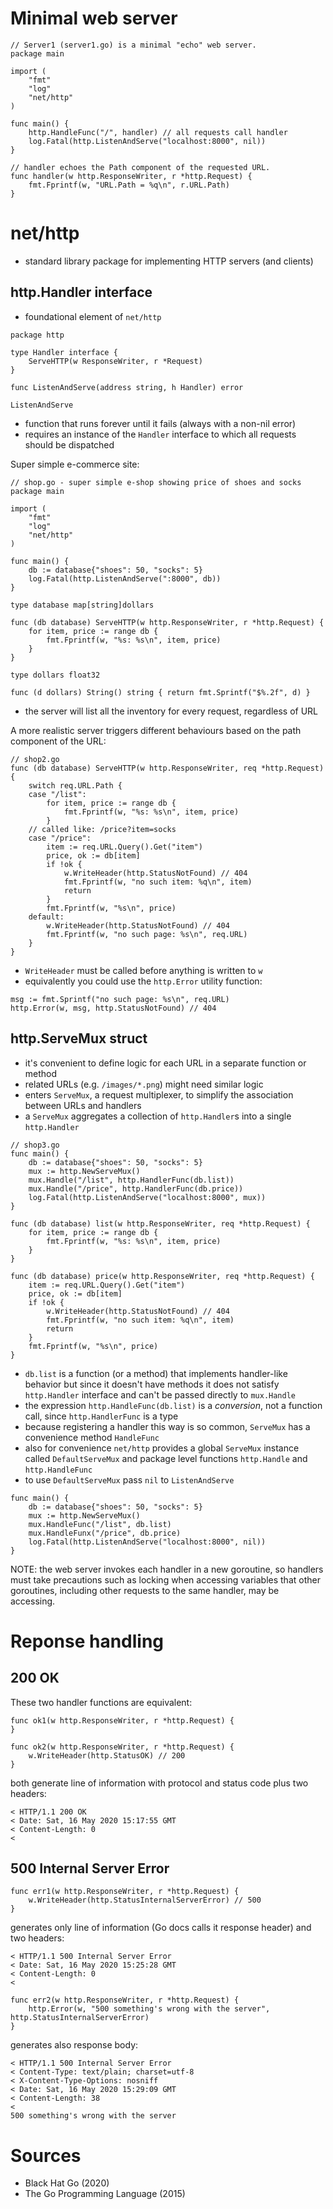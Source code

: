 # Minimal web server

```
// Server1 (server1.go) is a minimal "echo" web server.
package main

import (
	"fmt"
	"log"
	"net/http"
)

func main() {
	http.HandleFunc("/", handler) // all requests call handler
	log.Fatal(http.ListenAndServe("localhost:8000", nil))
}

// handler echoes the Path component of the requested URL.
func handler(w http.ResponseWriter, r *http.Request) {
	fmt.Fprintf(w, "URL.Path = %q\n", r.URL.Path)
}
```

# net/http

* standard library package for implementing HTTP servers (and clients)

## http.Handler interface

* foundational element of `net/http`

```
package http

type Handler interface {
	ServeHTTP(w ResponseWriter, r *Request)
}

func ListenAndServe(address string, h Handler) error
```

`ListenAndServe`

* function that runs forever until it fails (always with a non-nil error)
* requires an instance of the `Handler` interface to which all requests should be dispatched

Super simple e-commerce site:

```
// shop.go - super simple e-shop showing price of shoes and socks
package main

import (
	"fmt"
	"log"
	"net/http"
)

func main() {
	db := database{"shoes": 50, "socks": 5}
	log.Fatal(http.ListenAndServe(":8000", db))
}

type database map[string]dollars

func (db database) ServeHTTP(w http.ResponseWriter, r *http.Request) {
	for item, price := range db {
		fmt.Fprintf(w, "%s: %s\n", item, price)
	}
}

type dollars float32

func (d dollars) String() string { return fmt.Sprintf("$%.2f", d) }
```

* the server will list all the inventory for every request, regardless of URL

A more realistic server triggers different behaviours based on the path component of the URL:

```
// shop2.go
func (db database) ServeHTTP(w http.ResponseWriter, req *http.Request) {
	switch req.URL.Path {
	case "/list":
		for item, price := range db {
			fmt.Fprintf(w, "%s: %s\n", item, price)
		}
	// called like: /price?item=socks
	case "/price":
		item := req.URL.Query().Get("item")
		price, ok := db[item]
		if !ok {
			w.WriteHeader(http.StatusNotFound) // 404
			fmt.Fprintf(w, "no such item: %q\n", item)
			return
		}
		fmt.Fprintf(w, "%s\n", price)
	default:
		w.WriteHeader(http.StatusNotFound) // 404
		fmt.Fprintf(w, "no such page: %s\n", req.URL)
	}
}
```

* `WriteHeader` must be called before anything is written to `w`
* equivalently you could use the `http.Error` utility function:

```
msg := fmt.Sprintf("no such page: %s\n", req.URL)
http.Error(w, msg, http.StatusNotFound) // 404
```

## http.ServeMux struct

* it's convenient to define logic for each URL in a separate function or method
* related URLs (e.g. `/images/*.png`) might need similar logic
* enters `ServeMux`, a request multiplexer, to simplify the association between URLs and handlers
* a `ServeMux` aggregates a collection of `http.Handler`s into a single `http.Handler`

```
// shop3.go
func main() {
	db := database{"shoes": 50, "socks": 5}
	mux := http.NewServeMux()
	mux.Handle("/list", http.HandlerFunc(db.list))
	mux.Handle("/price", http.HandlerFunc(db.price))
	log.Fatal(http.ListenAndServe("localhost:8000", mux))
}

func (db database) list(w http.ResponseWriter, req *http.Request) {
	for item, price := range db {
		fmt.Fprintf(w, "%s: %s\n", item, price)
	}
}

func (db database) price(w http.ResponseWriter, req *http.Request) {
	item := req.URL.Query().Get("item")
	price, ok := db[item]
	if !ok {
		w.WriteHeader(http.StatusNotFound) // 404
		fmt.Fprintf(w, "no such item: %q\n", item)
		return
	}
	fmt.Fprintf(w, "%s\n", price)
}
```

* `db.list` is a function (or a method) that implements handler-like behavior but since it doesn't have methods it does not satisfy `http.Handler` interface and can't be passed directly to `mux.Handle`
* the expression `http.HandleFunc(db.list)` is a *conversion*, not a function call, since `http.HandlerFunc` is a type
* because registering a handler this way is so common, `ServeMux` has a convenience method `HandleFunc`
* also for convenience `net/http` provides a global `ServeMux` instance called `DefaultServeMux` and package level functions `http.Handle` and `http.HandleFunc`
* to use `DefaultServeMux` pass `nil` to `ListenAndServe`

```
func main() {
	db := database{"shoes": 50, "socks": 5}
	mux := http.NewServeMux()
	mux.HandleFunc("/list", db.list)
	mux.HandleFunx("/price", db.price)
	log.Fatal(http.ListenAndServe("localhost:8000", nil))
}
```

NOTE: the web server invokes each handler in a new goroutine, so handlers must take precautions such as locking when accessing variables that other goroutines, including other requests to the same handler, may be accessing.


# Reponse handling

## 200 OK

These two handler functions are equivalent:

```
func ok1(w http.ResponseWriter, r *http.Request) {
}

func ok2(w http.ResponseWriter, r *http.Request) {
	w.WriteHeader(http.StatusOK) // 200
}
```

both generate line of information with protocol and status code plus two headers:

```
< HTTP/1.1 200 OK
< Date: Sat, 16 May 2020 15:17:55 GMT
< Content-Length: 0
< 
```

## 500 Internal Server Error

```
func err1(w http.ResponseWriter, r *http.Request) {
	w.WriteHeader(http.StatusInternalServerError) // 500
}
```

generates only line of information (Go docs calls it response header) and two headers:

```
< HTTP/1.1 500 Internal Server Error
< Date: Sat, 16 May 2020 15:25:28 GMT
< Content-Length: 0
< 
```

```
func err2(w http.ResponseWriter, r *http.Request) {
	http.Error(w, "500 something's wrong with the server", http.StatusInternalServerError)
}
```

generates also response body:

```
< HTTP/1.1 500 Internal Server Error
< Content-Type: text/plain; charset=utf-8
< X-Content-Type-Options: nosniff
< Date: Sat, 16 May 2020 15:29:09 GMT
< Content-Length: 38
< 
500 something's wrong with the server
```

# Sources

* Black Hat Go (2020)
* The Go Programming Language (2015)

